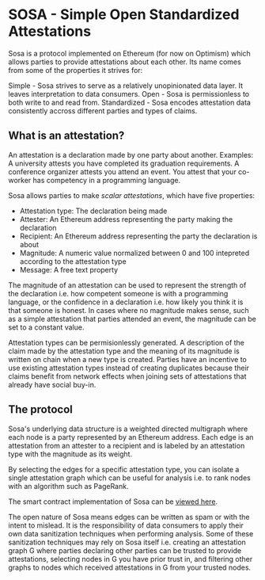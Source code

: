 # SOSA - Simple Open Standardized Attestations

Sosa is a protocol implemented on Ethereum (for now on Optimism) which allows parties to provide attestations about each other. Its name comes from some of the properties it strives for:

Simple - Sosa strives to serve as a relatively unopinionated data layer. It leaves interpretation to data consumers.
Open - Sosa is permissionless to both write to and read from.
Standardized - Sosa encodes attestation data consistently accross different parties and types of claims.

## What is an attestation?

An attestation is a declaration made by one party about another. Examples: A university attests you have completed its graduation requirements. A conference organizer attests you attend an event. You attest that your co-worker has competency in a programming language.

Sosa allows parties to make *scalar attestations*, which have five properties:
- Attestation type: The declaration being made
- Attester: An Ethereum address representing the party making the declaration
- Recipient: An Ethereum address representing the party the declaration is about
- Magnitude: A numeric value normalized between 0 and 100 intepreted according to the attestation type
- Message: A free text property 

The magnitude of an attestation can be used to represent the strength of the declaration i.e. how competent someone is with a programming language, or the confidence in a declaration i.e. how likely you think it is that someone is honest. In cases where no magnitude makes sense, such as a simple attestation that parties attended an event, the magnitude can be set to a constant value.

Attestation types can be permisionlessly generated. A description of the claim made by the attestation type and the meaning of its magnitude is written on chain when a new type is created. Parties have an incentive to use existing attestation types instead of creating duplicates because their claims benefit from network effects when joining sets of attestations that already have social buy-in.

## The protocol

Sosa's underlying data structure is a weighted directed multigraph where each node is a party represented by an Ethereum address. Each edge is an attestation from an attester to a recipient and is labeled by an attestation type with the magnitude as its weight. 

By selecting the edges for a specific attestation type, you can isolate a single attestation graph which can be useful for analysis i.e. to rank nodes with an algorithm such as PageRank.

The smart contract implementation of Sosa can be [viewed here](Sosa.sol).

The open nature of Sosa means edges can be written as spam or with the intent to mislead. It is the responsibility of data consumers to apply their own data sanitization techniques when performing analysis. Some of these sanitization techniques may rely on Sosa itself i.e. creating an attestation graph G where parties declaring other parties can be trusted to provide attestations, selecting nodes in G you have prior trust in, and filtering other graphs to nodes which received attestations in G from your trusted nodes.

